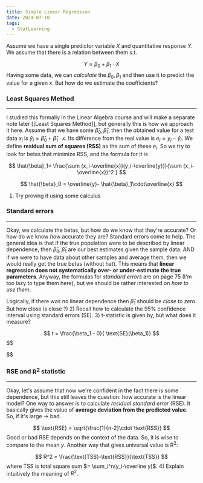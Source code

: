 ```yaml
---
title: Simple Linear Regression
date: 2024-07-10
tags:
  - StatLearning
---
```


Assume we have a single predictor variable $X$ and quantitative response $Y$. We assume that there is a relation between them s.t.

$$
Y \approx \beta_0 + \beta_1\cdot X
$$
Having some data, we can *calculate* the $\beta_0, \beta_1$ and then use it to predict the value for a given $x$. But how do we estimate the coefficients?
### Least Squares Method 
---
I studied this formally in the Linear Algebra course and will make a separate note later [[Least Squares Method]], but generally this is how we approach it here. Assume that we have some $\hat{\beta}_0, \hat{\beta}_1$, then the obtained value for a test data $x_i$ is $\hat{y}_i =\hat{\beta}_0 + \hat{\beta}_1 \cdot x$. Its difference from the real value is $e_i = y_i - \hat{y}_i$. We define **residual sum of squares (RSS)** as the sum of these $e_i$. So we try to look for betas that minimize RSS, and the formula for it is


$$
\hat{\beta}_1= \frac{\sum (x_i-\overline{x})(y_i-\overline{y})}{\sum (x_i-\overline{x})^2 }
$$

$$
\hat{\beta}_0 = \overline{y}- \hat{\beta}_1\cdot\overline{x}
$$
1) Try proving it using some calculus

### Standard errors 
---- 
Okay, we calculate the betas, but how do we know that they're accurate? Or how do we know *how* accurate they are? Standard errors come to help. The general idea is that if the true population were to be described by linear dependence, then $\hat{\beta}_0, \hat{\beta}_1$ are our best estimates given the sample data. AND if we were to have data about other samples and average them, then we would really get the true betas (without hat). This means that **linear regression does not systematically over- or under-estimate the true parameters**. Anyway, the formulas for *standard errors* are on page 75 (I'm too lazy to type them here), but we should be rather interested on *how to use them*.

Logically, if there was no linear dependence then $\hat{\beta}_1$ should be *close to zero*.  But how close is close ?) 2) Recall how to calculate the 95% confidence interval using standard errors (SE). 3) t-statistic is given by, but what does it measure?

$$
t = \frac{\beta_1 - 0}{ \text{SE}(\beta_1)}
$$
$$

$$
### RSE and $\text{R}^2$ statistic
---
Okay, let's assume that now we're confident in the fact there is some dependence, but this still leaves the question: how accurate is the linear model? One way to answer is to calculate *residual standard error* (RSE). It basically gives the value of **average deviation from the predicted value**. So, if it's large $\rightarrow$ bad. 

$$
\text{RSE} = \sqrt{\frac{1}{n-2}\cdot \text{RSS}}
$$
Good or bad RSE depends on the context of the data. So, it is wise to compare to the mean $y$. Another way that gives universal value is $\text{R}^2$:

$$
R^2 = \frac{\text{TSS}-\text{RSS}}{\text{TSS}}
$$
where TSS is total square sum $= \sum_i^n(y_i-\overline y)$. 4) Explain intuitively the meaning of $R^2$. 

